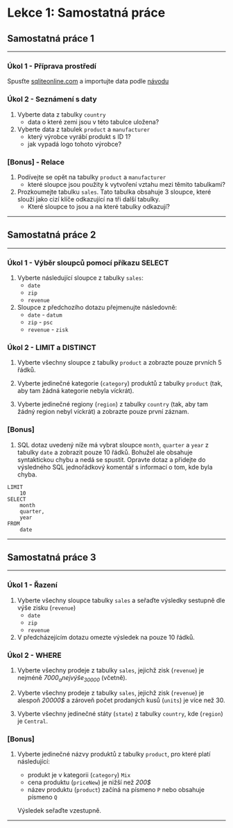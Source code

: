 # Lekce 1: Samostatná práce

## Samostatná práce 1
---

### Úkol 1 - Příprava prostředí

Spusťte [sqliteonline.com](https://sqliteonline.com/) a importujte data podle [návodu](Data-Analysis-Fundamentals/2_SQL/sql.md)

### Úkol 2 - Seznámení s daty

1. Vyberte data z tabulky `country`
    - data o které zemi jsou v této tabulce uložena?
2. Vyberte data z tabulek `product` a `manufacturer`
    - který výrobce vyrábí produkt s ID 1? 
    - jak vypadá logo tohoto výrobce?


### [Bonus] - Relace

1. Podívejte se opět na tabulky `product` a `manufacturer` 
    - které sloupce jsou použity k vytvoření vztahu mezi těmito tabulkami?
2. Prozkoumejte tabulku `sales`. Tato tabulka obsahuje 3 sloupce, které slouží jako cizí klíče odkazující na tři další tabulky.     
    - Které sloupce to jsou a na které tabulky odkazují?

---

## Samostatná práce 2
---

### Úkol 1 - Výběr sloupců pomocí příkazu SELECT

1. Vyberte následující sloupce z tabulky `sales`: 
    - `date`
    - `zip`
    - `revenue`
2. Sloupce z předchozího dotazu přejmenujte následovně:
    - `date`        - `datum`
    - `zip`         - `psc`
    - `revenue`     - `zisk`

### Úkol 2 - LIMIT a DISTINCT

1. Vyberte všechny sloupce z tabulky `product` a zobrazte pouze prvních 5 řádků.

2. Vyberte jedinečné kategorie (`category`) produktů z tabulky `product` (tak, aby tam žádná kategorie nebyla víckrát).

3. Vyberte jedinečné regiony (`region`) z tabulky `country` (tak, aby tam žádný region nebyl víckrát) a zobrazte pouze první záznam.

### [Bonus]

1. SQL dotaz uvedený níže má vybrat sloupce `month`, `quarter` a `year` z tabulky `date` a zobrazit pouze 10 řádků. Bohužel ale obsahuje syntaktickou chybu a nedá se spustit. Opravte dotaz a přidejte do výsledného SQL jednořádkový komentář s informací o tom, kde byla chyba.

```
LIMIT
    10
SELECT
    month
    quarter,
    year
FROM
    date
```

---

## Samostatná práce 3
---

### Úkol 1 - Řazení

1. Vyberte všechny sloupce tabulky `sales` a seřaďte výsledky sestupně dle výše zisku (`revenue`) 
    - `date`
    - `zip`
    - `revenue`
2. V předcházejícím dotazu omezte výsledek na pouze 10 řádků.

### Úkol 2 - WHERE

1. Vyberte všechny prodeje z tabulky `sales`, jejichž zisk (`revenue`) je nejméně _7000$_ a nejvýše _30000$_ (včetně).

2. Vyberte všechny prodeje z tabulky `sales`, jejichž zisk (`revenue`) je alespoň _20000$_ a zároveň počet prodaných kusů (`units`) je více než 30.

3. Vyberte všechny jedinečné státy (`state`) z tabulky `country`, kde (`region`) je `Central`.

### [Bonus]

1. Vyberte jedinečné názvy produktů z tabulky `product`, pro které platí následující:
    - produkt je v kategorii (`category`) `Mix`
    - cena produktu (`priceNew`) je nižší než _200$_
    - název produktu (`product`) začíná na písmeno `P` nebo obsahuje písmeno `Q`
    
    Výsledek seřaďte vzestupně.

---
